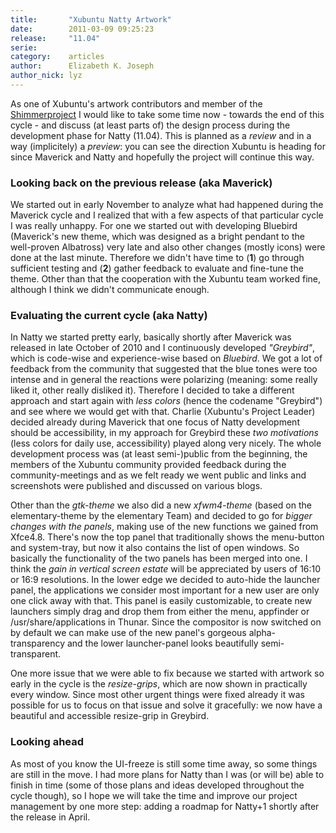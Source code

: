 ```yaml
---
title:       "Xubuntu Natty Artwork"
date:        2011-03-09 09:25:23
release:     "11.04"
serie:       
category:    articles
author:      Elizabeth K. Joseph
author_nick: lyz
---
```


As one of Xubuntu's artwork contributors and member of the [Shimmerproject](http://www.shimmerproject.org) I would like to take some time now - towards the end of this cycle - and discuss (at least parts of) the design process during the development phase for Natty (11.04). This is planned as a *review* and in a way (implicitely) a *preview*: you can see the direction Xubuntu is heading for since Maverick and Natty and hopefully the project will continue this way.

### Looking back on the previous release (aka Maverick)

We started out in early November to analyze what had happened during the Maverick cycle and I realized that with a few aspects of that particular cycle I was really unhappy. For one we started out with developing Bluebird (Maverick's new theme, which was designed as a bright pendant to the well-proven Albatross) very late and also other changes (mostly icons) were done at the last minute. Therefore we didn't have time to (**1**) go through sufficient testing and (**2**) gather feedback to evaluate and fine-tune the theme. Other than that the cooperation with the Xubuntu team worked fine, although I think we didn't communicate enough.

### Evaluating the current cycle (aka Natty)

In Natty we started pretty early, basically shortly after Maverick was released in late October of 2010 and I continuously developed *"Greybird"*, which is code-wise and experience-wise based on *Bluebird*. We got a lot of feedback from the community that suggested that the blue tones were too intense and in general the reactions were polarizing (meaning: some really liked it, other really disliked it). Therefore I decided to take a different approach and start again with *less colors* (hence the codename "Greybird") and see where we would get with that. Charlie (Xubuntu's Project Leader) decided already during Maverick that one focus of Natty development should be accessibility, in my approach for Greybird these *two motivations* (less colors for daily use, accessibility) played along very nicely. The whole development process was (at least semi-)public from the beginning, the members of the Xubuntu community provided feedback during the community-meetings and as we felt ready we went public and links and screenshots were published and discussed on various blogs.

Other than the *gtk-theme* we also did a new *xfwm4-theme* (based on the elementary-theme by the elementary Team) and decided to go for *bigger changes with the panels*, making use of the new functions we gained from Xfce4.8. There's now the top panel that traditionally shows the menu-button and system-tray, but now it also contains the list of open windows. So basically the functionality of the two panels has been merged into one. I think the *gain in vertical screen estate* will be appreciated by users of 16:10 or 16:9 resolutions. In the lower edge we decided to auto-hide the launcher panel, the applications we consider most important for a new user are only one click away with that. This panel is easily customizable, to create new launchers simply drag and drop them from either the menu, appfinder or /usr/share/applications in Thunar. Since the compositor is now switched on by default we can make use of the new panel's gorgeous alpha-transparency and the lower launcher-panel looks beautifully semi-transparent.

One more issue that we were able to fix because we started with artwork so early in the cycle is the *resize-grips*, which are now shown in practically every window. Since most other urgent things were fixed already it was possible for us to focus on that issue and solve it gracefully: we now have a beautiful and accessible resize-grip in Greybird.

### Looking ahead

As most of you know the UI-freeze is still some time away, so some things are still in the move. I had more plans for Natty than I was (or will be) able to finish in time (some of those plans and ideas developed throughout the cycle though), so I hope we will take the time and improve our project management by one more step: adding a roadmap for Natty+1 shortly after the release in April.
